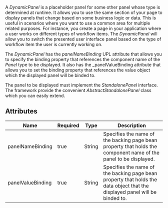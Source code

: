 A _DynamicPanel_ is a placeholder panel for some other panel whose type is determined at runtime. It allows you to use the same section of your page to display panels that change based on some business logic or data. This is useful in scenarios where you want to use a common area for multiple related purposes. For instance, you create a page in your application where a user works on different types of workflow items. The _DynamicPanel_ will allow you to switch the presented user interface panel based on the type of workflow item the user is currently working on.

The _DynamicPanel_ has the _panelNameBinding_ UPL attribute that allows you to specify the binding property that references the component name of the _Panel_ type to be displayed. It also has the _panelValueBinding attribute that allows you to set the binding property that references the value object which the displayed panel will be binded to.

The panel to be displayed must implement the _StandalonePanel_ interface. The framework provide the convenient _AbstractStandalonePanel_ class which you can easily extend.


## Attributes

| Name | Required | Type | Description |
|------|----------|------|-------------|
| panelNameBinding | true | String | Specifies the name of the backing page bean property that holds the component name of the panel to be displayed. |
| panelValueBinding | true | String | Specifies the name of the backing page bean property that holds the data object that the displayed panel will be binded to. |

